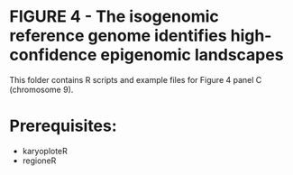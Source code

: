 # FIGURE 4 - The isogenomic reference genome identifies high-confidence epigenomic landscapes
This folder contains R scripts and example files for Figure 4 panel C (chromosome 9).

# Prerequisites:
- karyoploteR
- regioneR
